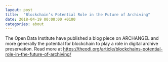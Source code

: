 ```yaml
---
layout: post
title:  "Blockchain’s Potential Role in the Future of Archiving"
date: 2018-04-19 00:00:00 +0100
categories: about
---
```


The Open Data Institute have published a blog piece on ARCHANGEL and more generally the potential for blockchain to play a role in digital archive preservation.  Read more at https://theodi.org/article/blockchains-potential-role-in-the-future-of-archiving/